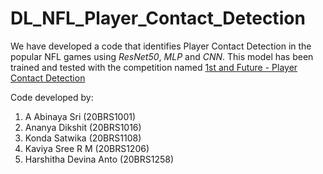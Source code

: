 # DL_NFL_Player_Contact_Detection

We have developed a code that identifies Player Contact Detection in the popular NFL games using *ResNet50*, *MLP* and *CNN*. This model has been trained and tested with the competition named [1st and Future - Player Contact Detection](https://www.kaggle.com/competitions/nfl-player-contact-detection/overview)

Code developed by:

1. A Abinaya Sri (20BRS1001)
2. Ananya Dikshit (20BRS1016)
3. Konda Satwika (20BRS1108)
4. Kaviya Sree R M (20BRS1206)
5. Harshitha Devina Anto (20BRS1258)
